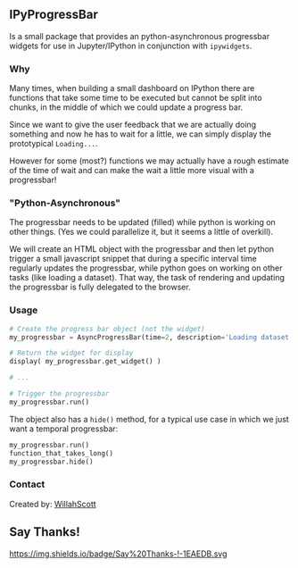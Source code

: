 ## IPyProgressBar
Is a small package that provides an python-asynchronous progressbar widgets for use in Jupyter/IPython in conjunction with `ipywidgets`.

### Why

Many times, when building a small dashboard on IPython there are functions that take some time to be executed but cannot be split into chunks, in the middle of which we could update a progress bar.

Since we want to give the user feedback that we are actually doing something and now he has to wait for a little, we can simply display the prototypical `Loading...`.

However for some (most?) functions we may actually have a rough estimate of the time of wait and can make the wait a little more visual with a progressbar!

### "Python-Asynchronous"

The progressbar needs to be updated (filled) while python is working on other things. (Yes we could parallelize it, but it seems a little of overkill).

We will create an HTML object with the progressbar and then let python trigger a small javascript snippet that during a specific interval time regularly updates the progressbar, while python goes on working on other tasks (like loading a dataset). That way, the task of rendering and updating the progressbar is fully delegated to the browser.

### Usage

```python
# Create the progress bar object (not the widget)
my_progressbar = AsyncProgressBar(time=2, description='Loading dataset:')

# Return the widget for display
display( my_progressbar.get_widget() )

# ...

# Trigger the progressbar
my_progressbar.run()
```

The object also has a `hide()` method, for a typical use case in which we just want a temporal progressbar:

```python
my_progressbar.run()
function_that_takes_long()
my_progressbar.hide()
```

### Contact

Created by: [WillahScott](https://github.com/WillahScott/)

## Say Thanks!
https://img.shields.io/badge/Say%20Thanks-!-1EAEDB.svg
